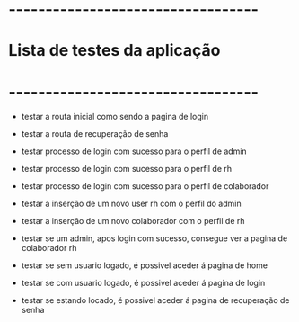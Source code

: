 # ----------------------------------
# Lista de testes da aplicação
# ----------------------------------

- testar a routa inicial como sendo a pagina de login
- testar a routa de recuperação de senha
- testar processo de login com sucesso para o perfil de admin
- testar processo de login com sucesso para o perfil de rh
- testar processo de login com sucesso para o perfil de colaborador

- testar a inserção de um novo user rh com o perfil do admin
- testar a inserção de um novo colaborador com o perfil de rh

- testar se um admin, apos login com sucesso, consegue ver a pagina de colaborador rh
- testar se sem usuario logado, é possivel aceder á pagina de home
- testar se com usuario logado, é possivel aceder á pagina de login
- testar se estando locado, é possivel aceder á pagina de recuperação de senha
